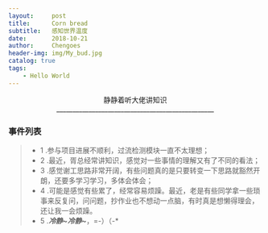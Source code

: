 ```yaml
---
layout:     post
title:      Corn bread
subtitle:   感知世界温度
date:       2018-10-21  
author:     Chengoes
header-img: img/My_bud.jpg
catalog: true
tags:
    - Hello World
---
```




<center>静静着听大佬讲知识</center>    
<center>_________________________________________________</center>

### 事件列表  
> * 1 .参与项目进展不顺利，过流检测模块一直不太理想；  
> * 2 .最近，胥总经常讲知识，感觉对一些事情的理解又有了不同的看法；
> * 3 .感觉谢工思路非常开阔，有些问题真的是只要转变一下思路就豁然开朗，还要多学习学习，多体会体会；  
> * 4 .可能是感觉有些累了，经常容易烦躁。最近，老是有些同学拿一些琐事来反复问，问问题，抄作业也不想动一点脑，有时真是想懒得理会，还让我一会烦躁。  
> * 5 .***冷静~冷静~***，=-）（-*